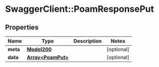 # SwaggerClient::PoamResponsePut

## Properties
Name | Type | Description | Notes
------------ | ------------- | ------------- | -------------
**meta** | [**Model200**](Model200.md) |  | [optional] 
**data** | [**Array&lt;PoamPut&gt;**](PoamPut.md) |  | [optional] 

